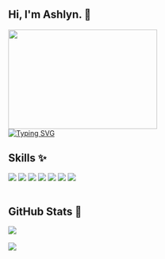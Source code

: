 <h2>Hi, I'm Ashlyn. 👋</h2>
<section>
  <div>
    <img src="https://user-images.githubusercontent.com/74038190/216656959-bdd9b5f2-9fc8-438e-bbf3-3674c39ec746.gif" width="300" height="200"/>
  </div>
  <div>
     <a href="https://git.io/typing-svg"><img src="https://readme-typing-svg.demolab.com?font=Fira+Code&pause=1000&width=600&height=80&lines=Junior+Software+Engineer+%F0%9F%91%A9%E2%80%8D%F0%9F%92%BB;Creating+cool+things+with+code+%2B+caffeine++%F0%9F%8D%B5" alt="Typing SVG" /></a>
  </div>
</section>

<section>
  <h2>Skills ✨</h2>
  <div>
    <!-- HTML --!> 
    <img src="https://img.shields.io/badge/HTML5-E34F26?style=for-the-badge&logo=html5&logoColor=white" /> 
    <!-- CSS --!> 
    <img src="https://img.shields.io/badge/CSS3-1572B6?style=for-the-badge&logo=css3&logoColor=white"/> 
    <!--JS--!> 
    <img src="https://img.shields.io/badge/JavaScript-323330?style=for-the-badge&logo=javascript&logoColor=F7DF1E" /> 
    <!-- C Sharp --!> 
    <img src="https://img.shields.io/badge/C%23-239120?style=for-the-badge&logo=csharp&logoColor=white" />
    <!-- .NET --!>
    <img src="https://img.shields.io/badge/.NET-512BD4?style=for-the-badge&logo=dotnet&logoColor=white" />
    <!-- Visual Studio --!> 
    <img src="https://img.shields.io/badge/Visual_Studio-5C2D91?style=for-the-badge&logo=visual%20studio&logoColor=white" /> 
    <!-- PostGREsql --!> 
    <img src="https://img.shields.io/badge/PostgreSQL-316192?style=for-the-badge&logo=postgresql&logoColor=white" />
    <br><br>
  </div>
</section>
  
<section>
  <h2>GitHub Stats 🌱</h2>
    <div>
      <img src="https://github-readme-stats.vercel.app/api/top-langs/?username=ashlynmo&theme=vue&show_icons=true&hide_border=true&layout=compact"/> <br><br>
      <img src="https://github-readme-stats.vercel.app/api?username=ashlynmo&theme=vue&show_icons=true&hide_border=true&count_private=false" />
    </div>
</section>
